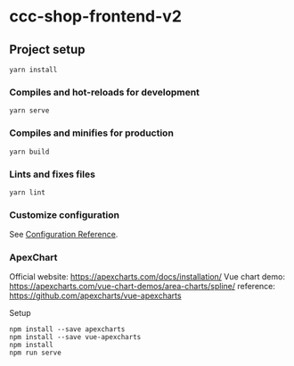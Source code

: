 # ccc-shop-frontend-v2

## Project setup
```
yarn install
```

### Compiles and hot-reloads for development
```
yarn serve
```

### Compiles and minifies for production
```
yarn build
```

### Lints and fixes files
```
yarn lint
```

### Customize configuration
See [Configuration Reference](https://cli.vuejs.org/config/).

### ApexChart

Official website: https://apexcharts.com/docs/installation/
Vue chart demo: https://apexcharts.com/vue-chart-demos/area-charts/spline/
reference: https://github.com/apexcharts/vue-apexcharts

Setup
```
npm install --save apexcharts
npm install --save vue-apexcharts
npm install
npm run serve
```
